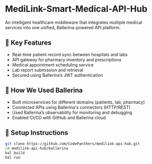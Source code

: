 # MediLink-Smart-Medical-API-Hub
An intelligent healthcare middleware that integrates multiple medical services into one unified, Ballerina-powered API platform.

## 🧩 Key Features
- Real-time patient record sync between hospitals and labs
- API gateway for pharmacy inventory and prescriptions
- Medical appointment scheduling service
- Lab report submission and retrieval
- Secured using Ballerina’s JWT authentication

## 🚀 How We Used Ballerina
- Built microservices for different domains (patients, lab, pharmacy)
- Connected APIs using Ballerina's connectors (HTTP/REST)
- Used Ballerina’s observability for monitoring and debugging
- Enabled CI/CD with GitHub and Ballerina cloud

## 🔧 Setup Instructions

```bash
git clone https://github.com/CodePanthers/medilink-api-hub.git
cd medilink-api-hub/ballerina
bal build
bal run

